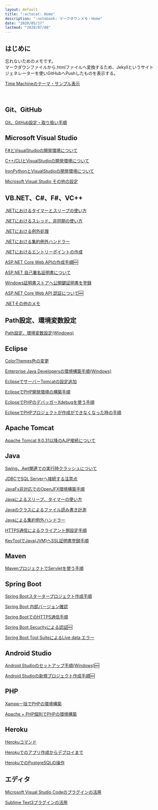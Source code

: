 ```yaml
---
layout: default
title: ":octocat: Home"
description: ":notebook: マークダウンメモ・Home"
date: "2020/05/17"
lastmod: "2020/07/08"
---
```


## はじめに  
忘れないためのメモです。  
マークダウンファイルから.htmlファイルへ変換するため、Jekyllというサイトジェネレーターを使いGitHubへPushしたものを表示する。  

[Time Machineのテーマ・サンプル表示](index2.md) 

<br />

## Git、GitHub
[Git、GitHub設定・取り扱い手順](Contents/GitGitHub/GitGitHub.md)  

## Microsoft Visual Studio  
[F#とVisualStudioの開発環境について](Contents/VisualStudio/VsFsharpInstall.md)  

[C++/CLIとVisualStudioの開発環境について](Contents/VisualStudio/VsCppCliInstall.md)  

[IronPythonとVisualStudioの開発環境について](Contents/VisualStudio/VsPythonInstall.md)  

[Microsoft Visual Studio その他の設定](Contents/VisualStudio/VsOther.md)  

## VB.NET、C#、F#、VC++

[.NETにおけるタイマーとスリープの使い方](Contents/DotNet/TimerSleep.md)  

[.NETにおけるスレッド、非同期の使い方](Contents/DotNet/ThreadAsync.md)  

[.NETにおける例外処理](Contents/DotNet/Reigai.md)  

[.NETにおける集約例外ハンドラー](Contents/DotNet/AggregationException.md)  

[.NETにおけるエントリーポイントの作成](Contents/DotNet/EntryPoint.md)  

[ASP.NET Core Web APIの作成手順](Contents/DotNet/AspNetCoreApi.md):new:  

[ASP.NET 自己署名証明書について](Contents/DotNet/AspNetSsl.md)  

[Windows証明書ストアへ公開鍵証明書を登録](Contents/DotNet/CertStore.md)  

[ASP.NET Core Web API 認証について](Contents/DotNet/AspNetCoreAuth.md):new:  

[.NETその他のメモ](Contents/DotNet/Sonota.md)  

## Path設定、環境変数設定
[Path設定、環境変数設定(Windows)](Contents/PathSetting/PathSettingWin.md)  

## Eclipse
[ColorThemes色の変更](Contents/Eclipse/ColorThemes.md)  
  
[Enterprise Java Developersの環境構築手順(Windows)](Contents/Eclipse/InstallOrigin.md)  

[EclipseでサーバーTomcatの設定追加](Contents/Eclipse/SvrTomcat.md)  

[EclipseでPHP開発環境の構築手順](Contents/Eclipse/EclipsePhp.md)  

[EclipseでPHPのデバッガーXdebugを使う手順](Contents/Eclipse/Xdebug.md)  

[EclipseでPHPプロジェクトが作成ができなくなった時の手順](Contents/Eclipse/EclipsePhpError.md)  

## Apache Tomcat  
[Apache Tomcat 9.0.31以降のAJP接続について](Contents/Tomcat/Tomcat9031over.md)  

## Java  
[Swing、Awt関連での実行時クラッシュについて](Contents/Java/AwtCrash.md)  

[JDBCでSQL Serverへ接続する注意点](Contents/Java/JdbcSqlSvr.md)  
  
[JavaFx非対応でのOpenJFX環境構築手順](Contents/Java/LeaningCreate.md)  

[Javaによるスリープ、タイマーの使い方](Contents/Java/JavaSleepTimer.md)  

[Javaのクラスによるファイル読み書き計測](Contents/Java/JavaFileRead.md)  

[Javaによる集約例外ハンドラー](Contents/Java/AggregationException.md)  

[HTTPS通信によるクライアント側設定手順](Contents/Java/SslHttpsClient.md)  

[KeyToolでJava(JVM)へSSL証明書登録手順](Contents/Java/keytool.md)  

## Maven
[MavenプロジェクトでServletを使う手順](Contents/Maven/MavenWebLeaning.md)  

## Spring Boot
[Spring Bootスタータープロジェクト作成手順](Contents/SpringBoot/LeaningCreate.md)  

[Spring Boot 内部バージョン確認](Contents/SpringBoot/VersionCheck.md)  

[Spring BootでのHTTPS通信手順](Contents/SpringBoot/SpringBootHttps.md)  

[Spring Boot Securityによる認証](Contents/SpringBoot/SpringBootAuth.md):new:  

[Spring Boot Tool SuiteによるLive data エラー](Contents/SpringBoot/LiveData.md)  

## Android Studio
[Android Studioのセットアップ手順(Windows)](Contents/AndroidStudio/InstWin.md):new:  

[Android Studioの新規プロジェクト作成手順](Contents/AndroidStudio/NewProject.md):new:  

## PHP
[Xampp一括でPHPの環境構築](Contents/Php/XamppPhpSet.md)  

[Apache + PHP個別でPHPの環境構築](Contents/Php/PhpWinSet.md)  

## Heroku
[Herokuコマンド](Contents/Heroku/HerokuCmd.md)  

[Herokuでのアプリ作成からデプロイまで](Contents/Heroku/HerokuAppCreate.md)  

[HerokuでのPostgreSQLの操作](Contents/Heroku/HerokuPostgres.md)  

## エディタ  
[Microsoft Visual Studio Codeのプラグインの活用](Contents/VisualStudio/VsCodePlugin.md)  

[Sublime Text3プラグインの活用](Contents/SublimeText3/PackageControl.md)  